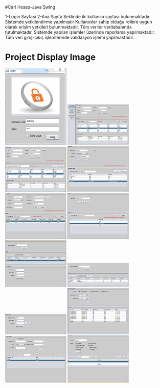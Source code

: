 #Cari Hesap-Java Swing

  1-Login Sayfası
  2-Ana Sayfa 
        Şeklinde iki kullanıcı sayfası bulunmaktadır.
  Sistemde yetkilendirme yapılmıştır
  Kullanıcılar sahip olduğu rollere uygun olarak erişim yetkileri bulunmaktadır.
  Tüm veriler veritabanında tutulmaktadır.
  Sistemde yapılan işlemler üzerinde raporlama yapılmaktadır.
  Tüm veri giriş-çıkış işlemlerinde validasyon işlemi yapılmaktadır.


# Project Display Image

<p>
<a href="https://github.com/ramazanisik/CariHesap-JavaSwing/blob/master/Ekran%20Goruntuleri/1.png" target="_blank">
<img src="https://github.com/ramazanisik/CariHesap-JavaSwing/blob/master/Ekran%20Goruntuleri/1.png" width="200" style="max-width:100%;"></a>

<a href="https://github.com/ramazanisik/CariHesap-JavaSwing/blob/master/Ekran%20Goruntuleri/2.png" target="_blank">
<img src="https://github.com/ramazanisik/CariHesap-JavaSwing/blob/master/Ekran%20Goruntuleri/2.png" width="200" style="max-width:100%;"></a>

<a href="https://github.com/ramazanisik/CariHesap-JavaSwing/blob/master/Ekran%20Goruntuleri/3.png" target="_blank">
<img src="https://github.com/ramazanisik/CariHesap-JavaSwing/blob/master/Ekran%20Goruntuleri/3.png" width="200" style="max-width:100%;"></a>

<a href="https://github.com/ramazanisik/CariHesap-JavaSwing/blob/master/Ekran%20Goruntuleri/4.png" target="_blank">
<img src="https://github.com/ramazanisik/CariHesap-JavaSwing/blob/master/Ekran%20Goruntuleri/4.png" width="200" style="max-width:100%;"></a>

<a href="https://github.com/ramazanisik/CariHesap-JavaSwing/blob/master/Ekran%20Goruntuleri/5.png" target="_blank">
<img src="https://github.com/ramazanisik/CariHesap-JavaSwing/blob/master/Ekran%20Goruntuleri/5.png" width="200" style="max-width:100%;"></a>

<a href="https://github.com/ramazanisik/CariHesap-JavaSwing/blob/master/Ekran%20Goruntuleri/6.png" target="_blank">
<img src="https://github.com/ramazanisik/CariHesap-JavaSwing/blob/master/Ekran%20Goruntuleri/6.png" width="200" style="max-width:100%;"></a>

<a href="https://github.com/ramazanisik/CariHesap-JavaSwing/blob/master/Ekran%20Goruntuleri/7.png" target="_blank">
<img src="https://github.com/ramazanisik/CariHesap-JavaSwing/blob/master/Ekran%20Goruntuleri/7.png" width="200" style="max-width:100%;"></a>

<a href="https://github.com/ramazanisik/CariHesap-JavaSwing/blob/master/Ekran%20Goruntuleri/8.png" target="_blank">
<img src="https://github.com/ramazanisik/CariHesap-JavaSwing/blob/master/Ekran%20Goruntuleri/8.png" width="200" style="max-width:100%;"></a>

<a href="https://github.com/ramazanisik/CariHesap-JavaSwing/blob/master/Ekran%20Goruntuleri/9.png" target="_blank">
<img src="https://github.com/ramazanisik/CariHesap-JavaSwing/blob/master/Ekran%20Goruntuleri/9.png" width="200" style="max-width:100%;"></a>

<a href="https://github.com/ramazanisik/CariHesap-JavaSwing/blob/master/Ekran%20Goruntuleri/10.png" target="_blank">
<img src="https://github.com/ramazanisik/CariHesap-JavaSwing/blob/master/Ekran%20Goruntuleri/10.png" width="200" style="max-width:100%;"></a>

<a href="https://github.com/ramazanisik/CariHesap-JavaSwing/blob/master/Ekran%20Goruntuleri/11.png" target="_blank">
<img src="https://github.com/ramazanisik/CariHesap-JavaSwing/blob/master/Ekran%20Goruntuleri/11.png" width="200" style="max-width:100%;"></a>

<a href="https://github.com/ramazanisik/CariHesap-JavaSwing/blob/master/Ekran%20Goruntuleri/12.png" target="_blank">
<img src="https://github.com/ramazanisik/CariHesap-JavaSwing/blob/master/Ekran%20Goruntuleri/12.png" width="200" style="max-width:100%;"></a>
